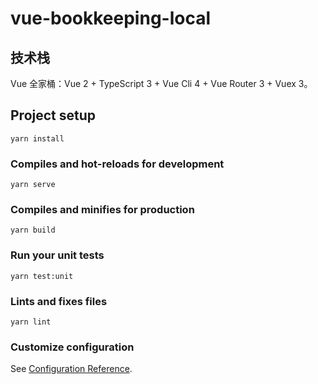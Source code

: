 # vue-bookkeeping-local

## 技术栈

Vue 全家桶：Vue 2 + TypeScript 3 + Vue Cli 4 + Vue Router 3 + Vuex 3。

## Project setup
```
yarn install
```

### Compiles and hot-reloads for development
```
yarn serve
```

### Compiles and minifies for production
```
yarn build
```

### Run your unit tests
```
yarn test:unit
```

### Lints and fixes files
```
yarn lint
```

### Customize configuration
See [Configuration Reference](https://cli.vuejs.org/config/).

